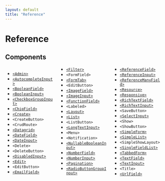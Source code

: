 ```yaml
---
layout: default
title: "Reference"
---
```


# Reference

## Components

<div style="column-count:3" markdown="1">

* [`<Admin>`](./AdminResource.html#the-admin-component)
* [`<AutocompleteInput>`](./Inputs.html#autocompleteinput)
* [`<BooleanField>`](./Fields.html#booleanfield)
* [`<BooleanInput>`](./Inputs.html#booleaninput-and-nullablebooleaninput)
* [`<CheckboxGroupInput>`](./Inputs.html#checkboxgroupinput)
* [`<ChipField>`](./Fields.html#chipfield)
* [`<Create>`](./CreateEdit.html#the-create-and-edit-components)
* `<CreateButton>`
* `<CrudRoute>`
* [`<Datagrid>`](./List.html#the-datagrid-component)
* [`<DateField>`](./Fields.html#datefield)
* [`<DateInput>`](./Inputs.html#dateinput)
* `<Delete>`
* `<DeleteButton>`
* [`<DisabledInput>`](./Inputs.html#disabledinput)
* [`<Edit>`](./CreateEdit.html#the-create-and-edit-components)
* `<EditButton>`
* [`<EmailField>`](./Fields.html#emailfield)
* [`<Filter>`](./List.html#filters)
* `<FormField>`
* [`<FormTab>`](./CreateEdit.html#the-tabbedform-component)
* `<EditButton>`
* [`<ImageField>`](./Fields.html#imagefield)
* [`<ImageInput>`](./Inputs.html#imageinput)
* [`<FunctionField>`](./Fields.html#functionfield)
* `<Labeled>`
* [`<Layout>`](./AdminResource.html#applayout)
* [`<List>`](./List.html#the-list-component)
* `<ListButton>`
* [`<LongTextInput>`](./Inputs.html#longtextinput)
* `<Menu>`
* `<Notification>`
* [`<NullableBooleanInput>`](./Inputs.html#booleaninput-and-nullablebooleaninput)
* [`<NumberField>`](./Fields.html#numberfield)
* [`<NumberInput>`](./Inputs.html#numberinput)
* [`<Pagination>`](./List.html#pagination)
* [`<RadioButtonGroupInput>`](./Inputs.html#radiobuttongroupinput)
* [`<ReferenceField>`](./Fields.html#referencefield)
* [`<ReferenceInput>`](./Inputs.html#referenceinput)
* [`<ReferenceManyField>`](./Fields.html#referencemanyfield)
* [`<Resource>`](./AdminResource.html#the-resource-component)
* [`<Responsive>`](./Theming.html#responsive-utility)
* [`<RichTextField>`](./Fields.html#richtextfield)
* [`<RichTextInput>`](./Inputs.html#richtextinput)
* `<SaveButton>`
* [`<SelectInput>`](./Inputs.html#selectinput)
* `<Show>`
* `<ShowButton>`
* [`<SimpleForm>`](./CreateEdit.html#the-simpleform-component)
* [`<SimpleList>`](./List.html#the-simplelist-component)
* `<SimpleShowLayout>`
* [`<SingleFieldList>`](./List.html#the-singlefieldlist-component)
* [`<TabbedForm>`](./CreateEdit.html#the-tabbedform-component)
* [`<TextField>`](./Fields.html#textfield)
* [`<TextInput>`](./Inputs.html#textinput)
* `<Title>`
* [`<UrlField>`](./Fields.html#urlfield)

</div>
